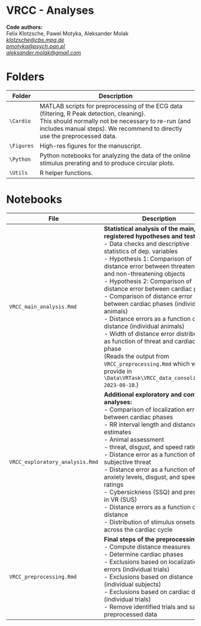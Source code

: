 # VRCC - Analyses
**Code authors:**  
Felix Klotzsche, Pawel Motyka, Aleksander Molak </font>  
*klotzsche@cbs.mpg.de*  
*pmotyka@psych.pan.pl*  
*aleksander.molak@gmail.com*

# Folders
| Folder   | Description |
|----------|-------------|
| `\Cardio` | MATLAB scripts for preprocessing of the ECG data (filtering, R Peak detection, cleaning). <br> This should normally not be necessary to re-run (and includes manual steps). We recommend to directly use the preprocessed data. |
| `\Figures` | High-res figures for the manuscript. |
| `\Python` | Python notebooks for analyzing the data of the online stimulus prerating and to produce circular plots. |
| `\Utils` | R helper functions.


# Notebooks
| File | Description |
|--------|-------------|
| `VRCC_main_analysis.Rmd` | **Statistical analysis of the main, pre-registered hypotheses and tests:** <br> - Data checks and descriptive statistics of dep. variables <br> - Hypothesis 1: Comparison of distance error between threatening and non-threatening objects <br> - Hypothesis 2: Comparison of distance error between cardiac phases <br> - Comparison of distance error between cardiac phases (individual animals) <br> - Distance errors as a function of true distance (individual animals) <br> - Width of distance error distributions as function of threat and cardiac phase  <br> (Reads the output from `VRCC_preprocessing.Rmd` which we provide in `\Data\VRTask\VRCC_data_consolidated-2023-08-10`.)|
| `VRCC_exploratory_analysis.Rmd` | **Additional exploratory and control analyses:** <br> - Comparison of localization error between cardiac phases<br> - RR interval length and distance estimates <br> - Animal assessment <br> - threat, disgust, and speed ratings<br> - Distance error as a function of subjective threat<br> - Distance error as a function of anxiety levels, disgust, and speed ratings<br> - Cybersickness (SSQ) and presence in VR (SUS)<br> - Distance errors as a function of real distance<br> - Distribution of stimulus onsets across the cardiac cycle|
| `VRCC_preprocessing.Rmd` | **Final steps of the preprocessing:** <br> - Compute distance measures <br> - Determine cardiac phases <br>- Exclusions based on localization errors (individual trials) <br> - Exclusions based on distance errors (individual subjects) <br> - Exclusions based on cardiac data (individual trials) <br> - Remove identified trials and save the preprocessed data